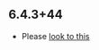 ## 6.4.3+44

- Please [look to this](https://dooboolab.github.io/flutter_sound/book/CHANGELOG.html)

